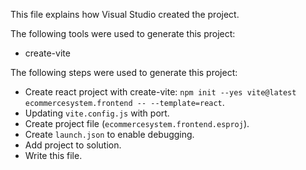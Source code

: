 This file explains how Visual Studio created the project.

The following tools were used to generate this project:
- create-vite

The following steps were used to generate this project:
- Create react project with create-vite: `npm init --yes vite@latest ecommercesystem.frontend -- --template=react`.
- Updating `vite.config.js` with port.
- Create project file (`ecommercesystem.frontend.esproj`).
- Create `launch.json` to enable debugging.
- Add project to solution.
- Write this file.

